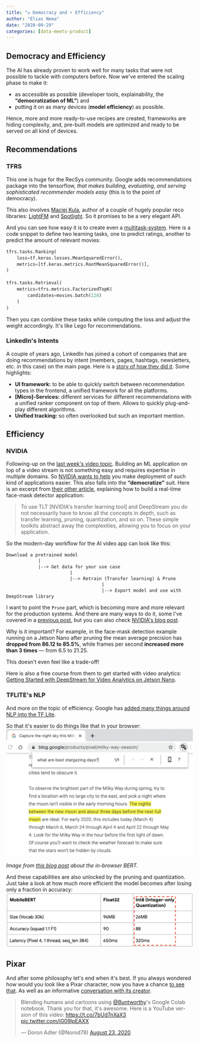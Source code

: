 ```yaml
---
title: "⚖️ Democracy and ⚡ Efficiency"
author: "Elias Nema"
date: "2020-09-29"
categories: [data-meets-product]
---
```


## Democracy and Efficiency

The AI has already proven to work well for many tasks that were not possible to tackle with computers before. Now we've entered the scaling phase to make it:

* as accessible as possible (developer tools, explainability, the **“democratization of ML”**) and
* putting it on as many devices (**model efficiency**) as possible.

Hence, more and more ready-to-use recipes are created, frameworks are hiding complexity, and, pre-built models are optimized and ready to be served on all kind of devices.

## Recommendations

### TFRS

This one is huge for the RecSys community. Google adds recommendations package into the tensorflow, *that makes building, evaluating, and serving sophisticated recommender models easy* (this is to the point of democracy).

This also involves [Maciej Kula](https://twitter.com/maciej_kula?lang=en), author of a couple of hugely popular reco libraries: [LightFM](https://github.com/lyst/lightfm) and [Spotlight](https://github.com/maciejkula/spotlight). So it promises to be a very elegant API.

And you can see how easy it is to create even a [multitask-system](https://www.tensorflow.org/recommenders/examples/multitask). Here is a code snippet to define two learning tasks, one to predict ratings, another to predict the amount of relevant movies:

```python
tfrs.tasks.Ranking(
    loss=tf.keras.losses.MeanSquaredError(),
    metrics=[tf.keras.metrics.RootMeanSquaredError()],
)

tfrs.tasks.Retrieval(
    metrics=tfrs.metrics.FactorizedTopK(
        candidates=movies.batch(128)
    )
)
```

Then you can combine these tasks while computing the loss and adjust the weight accordingly. It's like Lego for recommendations.

### LinkedIn's Intents

A couple of years ago, LinkedIn has joined a cohort of companies that are doing recommendations by intent (members, pages, hashtags, newsletters, etc. in this case) on the main page. Here is a [story of how they did it](https://engineering.linkedin.com/blog/2020/helping-members-discover-communities-around-interests). Some highlights:

* **UI framework:** to be able to quickly switch between recommendation types in the frontend, a unified framework for all the platforms.
* **[Micro]-Services:** different services for different recommendations with a unified ranker component on top of them. Allows to quickly plug-and-play different algorithms.
* **Unified tracking:** so often overlooked but such an important mention.

## Efficiency

### NVIDIA

Following-up on the [last week's video topic](https://www.eliasnema.com/data-meets-product/2020/09/22/newsletter-video.html). Building an ML application on top of a video stream is not something easy and requires expertise in multiple domains. So [NVIDIA wants to help](https://developer.nvidia.com/blog/deploying-models-from-tensorflow-model-zoo-using-deepstream-and-triton-inference-server/) you make deployment of such kind of applications easier. This also falls into the **“democratize”** suit. Here is an excerpt from [their other article](https://developer.nvidia.com/blog/implementing-a-real-time-ai-based-face-mask-detector-application-for-covid-19/), explaining how to build a real-time face-mask detector application:

> To use TLT [NVIDIA's transfer learning tool] and DeepStream you do not necessarily have to know all the concepts in depth, such as transfer learning, pruning, quantization, and so on. These simple toolkits abstract away the complexities, allowing you to focus on your application.

So the modern-day workflow for the AI video app can look like this:

```text
Download a pretrained model
            |
            |--> Get data for your use case
                        |
                        |--> Retrain (Transfer learning) & Prune
                                    |
                                    |--> Export model and use with DeepStream library
```

I want to point the `Prune` part, which is becoming more and more relevant for the production systems. And there are many ways to do it, some I've covered in a [previous post](https://www.eliasnema.com/data-meets-product/2020/07/20/newsletter-gpt.html), but you can also check [NVIDIA's blog post](https://developer.nvidia.com/blog/transfer-learning-toolkit-pruning-intelligent-video-analytics/).

Why is it important? For example, in the face-mask detection example running on a Jetson Nano after pruning the mean average precision has **dropped from 86.12 to 85.5%**, while frames per second **increased more than 3 times** — from 6.5 to 21.25.

This doesn't even feel like a trade-off!

Here is also a free course from them to get started with video analytics: [Getting Started with DeepStream for Video Analytics on Jetson Nano](https://courses.nvidia.com/courses/course-v1:DLI+C-IV-02+V1/about).

### TFLITE's NLP

And more on the topic of efficiency. Google has [added many things around NLP into the TF Lite](https://blog.tensorflow.org/2020/09/whats-new-in-tensorflow-lite-for-nlp.html).

So that it's easier to do things like that in your browser:
![bert-browser](2020-09-29-bert-browser.png)

*Image from [this blog post](https://blog.tensorflow.org/2020/03/exploring-helpful-uses-for-bert-in-your-browser-tensorflow-js.html) about the in-browser BERT.*

And these capabilities are also unlocked by the pruning and quantization. Just take a look at how much more efficient the model becomes after losing only a fraction in accuracy:
![bert-lite](2020-09-29-bert-lite.png)

## Pixar

And after some philosophy let's end when it's best. If you always wondered how would you look like a Pixar character, now you have a chance [to see that](https://toonify.justinpinkney.com/).
As well as an informative [conversation with its creator](https://www.youtube.com/watch?v=KZ7BnJb30Cc).

<blockquote class="twitter-tweet"><p lang="en" dir="ltr">Blending humans and cartoons using <a href="https://twitter.com/Buntworthy?ref_src=twsrc%5Etfw">@Buntworthy</a>&#39;s Google Colab notebook. Thank you for that, it&#39;s awesome. Here is a YouTube version of this video: <a href="https://t.co/7bUd7nXaX3">https://t.co/7bUd7nXaX3</a> <a href="https://t.co/iG09lpEAXX">pic.twitter.com/iG09lpEAXX</a></p>&mdash; Doron Adler (@Norod78) <a href="https://twitter.com/Norod78/status/1297513475258953728?ref_src=twsrc%5Etfw">August 23, 2020</a></blockquote> <script async src="https://platform.twitter.com/widgets.js" charset="utf-8"></script>
